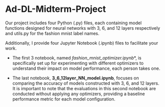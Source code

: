 # Ad-DL-Midterm-Project


Our project includes four Python (.py) files, each containing model functions designed for neural networks with 3, 6, and 12 layers respectively and utils.py for the fashion mnist label names.

Additionally, I provide four Jupyter Notebook (.ipynb) files to facilitate your work. 

- The first 3 notebook, named **fashion_mnist_optimizer*.ipynb**, is specifically set up for experimenting with different optimizers to understand their impact on model performance, each person takes one. 

- The last notebook, **3_6_12layer_NN_model.ipynb**, focuses on comparing the accuracy of models constructed with 3, 6, and 12 layers. It is important to note that the evaluations in this second notebook are conducted without applying any optimizers, providing a baseline performance metric for each model configuration.
